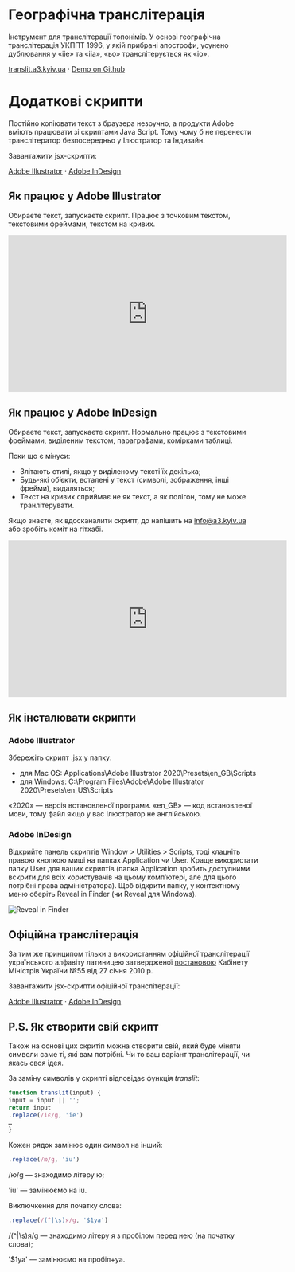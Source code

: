 ﻿# Географічна транслітерація

Інструмент для транслітерації топонімів. У основі географічна транслітерація УКППТ 1996, у якій прибрані апострофи, усунено дублювання у «iie» та «iia», «ьо» транслітерується як «io».

[translit.a3.kyiv.ua](http://translit.a3.kyiv.ua) · [Demo on Github](https://agentyzmin.github.io/a3-tools/a3_translit/)



# **Додаткові скрипти**
Постійно копіювати текст з браузера незручно, а продукти Adobe вміють працювати зі скриптами Java Script. Тому чому б не перенести транслітератор безпосередньо у Ілюстратор та Індизайн.

Завантажити jsx-скрипти:

[Adobe Illustrator](https://raw.githubusercontent.com/agentyzmin/a3-tools/master/a3_translit/scripts/A3%20Translit%20(AI).jsx) · [Adobe InDesign](https://raw.githubusercontent.com/agentyzmin/a3-tools/master/a3_translit/scripts/A3%20Translit%20(ID).jsx)



## **Як працює у Adobe Illustrator**

Обираєте текст, запускаєте скрипт. Працює з точковим текстом, текстовими фреймами, текстом на кривих.

<iframe width="560" height="315" src="https://www.youtube.com/embed/0NphpSzBg2Q" frameborder="0" allow="accelerometer; autoplay; encrypted-media; gyroscope; picture-in-picture" allowfullscreen></iframe>



## **Як працює у Adobe InDesign**

Обираєте текст, запускаєте скрипт. Нормально працює з текстовими фреймами, виділеним текстом, параграфами, комірками таблиці.

Поки що є мінуси:

- Злітають стилі, якщо у виділеному тексті їх декілька;
- Будь-які об’єкти, всталені у текст (символі, зображення, інші фрейми), видаляться;
- Текст на кривих сприймає не як текст, а як полігон, тому не може транлітерувати.

Якщо знаєте, як вдосканалити скрипт, до напішить на [info@a3.kyiv.ua](mailto:info@a3.kyiv.ua) або зробіть коміт на гітхабі.

<iframe width="560" height="315" src="https://www.youtube.com/embed/8m3ksfNvGlg" frameborder="0" allow="accelerometer; autoplay; encrypted-media; gyroscope; picture-in-picture" allowfullscreen></iframe>



## **Як інсталювати скрипти**

### **Adobe Illustrator**

Збережіть скрипт .jsx у папку:
* для Mac OS: Applications\Adobe Illustrator 2020\Presets\en_GB\Scripts
* для Windows: C:\Program Files\Adobe\Adobe Illustrator 2020\Presets\en_US\Scripts

«2020» — версія встановленої програми.
«en_GB» — код встановленої мови, тому файл якщо у вас Ілюстратор не англійською.

### **Adobe InDesign**

Відкрийте панель скриптів Window > Utilities > Scripts, тоді клацніть правою кнопкою миші на папках Application чи User. Краще використати папку User для ваших скриптів (папка Application зробить доступними вскрити для всіх користувачів на цьому комп’ютері, але для цього потрібні права адміністратора). Щоб відкрити папку, у контектному меню оберіть Reveal in Finder (чи Reveal для Windows).

![Reveal in Finder](https://indesignsecrets.com/wp-content/uploads/2017/10/revealinfinder_new.jpeg)


## **Офіційна транслітерація**

За тим же принципом тільки з використанням офіційної транслітерації українського алфавіту латиницею затвердженої [постановою](https://zakon.rada.gov.ua/laws/show/55-2010-%D0%BF) Кабінету Міністрів України №55 від 27 січня 2010 р.

Завантажити jsx-скрипти офіційної транслітерації:

[Adobe Illustrator](https://raw.githubusercontent.com/agentyzmin/a3-tools/master/a3_translit/scripts/Translit%20KMU%202010%20(AI).jsx) · [Adobe InDesign](https://raw.githubusercontent.com/agentyzmin/a3-tools/master/a3_translit/scripts/Translit%20KMU%202010%20(ID).jsx)



## **P.S. Як створити свій скрипт**

Також на основі цих скритіп можна створити свій, який буде міняти символи саме ті, які вам потрібні. Чи то ваш варіант транслітерації, чи якась своя ідея.

За заміну символів у скрипті відповідає функція *translit*:

```jsx
function translit(input) {
input = input || '';
return input
.replace(/іє/g, 'ie')
…
}
```

Кожен рядок замінює один символ на інший:

```jsx
.replace(/ю/g, 'iu')
```

/ю/g — знаходимо літеру ю;

'iu' — замінюємо на iu.

Виключкення для початку слова:

```jsx
.replace(/(^|\s)я/g, '$1ya')
```

/(^|\s)я/g — знаходимо літеру я з пробілом перед нею (на початку слова);

'$1ya' — замінюємо на пробіл+ya.